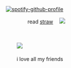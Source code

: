  ㅤㅤ  ㅤㅤ  ㅤㅤ [![spotify-github-profile](https://spotify-github-profile.kittinanx.com/api/view?uid=wjdes5kajmt1gqhbzctuzbgid&cover_image=true&theme=natemoo-re&show_offline=false&background_color=121212&interchange=true&bar_color=53b14f&bar_color_cover=false)](https://github.com/kittinan/spotify-github-profile)
ㅤㅤ 

 ㅤㅤ  ㅤㅤ  ㅤㅤ  ㅤ ㅤㅤㅤ read [straw](https://romuluswolf.straw.page/) ㅤ![](https://64.media.tumblr.com/6352f6e0b6c54959a633721c83784c70/e6b29a273bb10bf9-e2/s75x75_c1/024de3265f39d2523f879f72dfa913e406c03aa6.gifv)

 ㅤㅤ 

 ㅤㅤ  ㅤㅤ  ㅤㅤ  ㅤㅤ ![](https://media.tenor.com/karNUXKJsLAAAAAM/isaacwhy-bigt.gif)
 
  ㅤㅤ  ㅤㅤ  ㅤㅤ  ㅤㅤ i love all my friends 

 ㅤ ㅤ ㅤ ㅤ   ㅤ ㅤ ㅤ ㅤ ㅤ   ㅤ ㅤㅤ  


 ㅤ ㅤ ㅤ ㅤ   ㅤ ㅤ ㅤ ㅤ 
ㅤㅤ 
 
 




